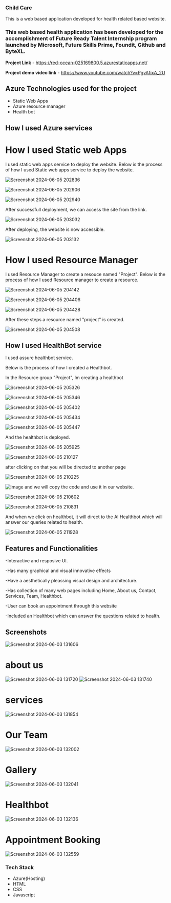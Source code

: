 ### Child Care

This is a web based application developed for health related based website.

### This web based health application has been developed for the accomplishment of Future Ready Talent Internship program launched by Microsoft, Future Skills Prime, Foundit, Github and ByteXL.

**Project Link** - https://red-ocean-025169800.5.azurestaticapps.net/

**Project demo video link** - https://www.youtube.com/watch?v=PgvAfixA_2U

## Azure Technologies used for the project

- Static Web Apps
- Azure resource manager
- Health bot

## How I used Azure services
# How I used Static web Apps

I used static web apps service to deploy the website.
Below is the process of how I used Static web apps service to deploy the website.


![Screenshot 2024-06-05 202836](https://github.com/KattaSrija/Childcare-Website/assets/161741828/6faef787-be1f-443b-ae43-976e6da19978)




![Screenshot 2024-06-05 202906](https://github.com/KattaSrija/Childcare-Website/assets/161741828/ca0d6acc-1a63-406f-95ae-8d6a4231f1c6)




![Screenshot 2024-06-05 202940](https://github.com/KattaSrija/Childcare-Website/assets/161741828/747201e3-cde6-40b1-bbe2-03427b503467)



After successfull deployment, we can access the site from the link.



![Screenshot 2024-06-05 203032](https://github.com/KattaSrija/Childcare-Website/assets/161741828/5e930f62-e982-45bc-afb8-a2de039fb107)


After deploying, the website is now accessible.


![Screenshot 2024-06-05 203132](https://github.com/KattaSrija/Childcare-Website/assets/161741828/8beebeb5-3d32-4974-b24e-b564a0c28deb)



# How I used Resource Manager

I used Resource Manager to create a resouce named "Project".
Below is the process of how I used Resource manager to create a resource.


![Screenshot 2024-06-05 204142](https://github.com/KattaSrija/Childcare-Website/assets/161741828/cda2d70a-8e67-4f7c-b27c-b9059b9e088c)


![Screenshot 2024-06-05 204406](https://github.com/KattaSrija/Childcare-Website/assets/161741828/8d7b6a65-f404-41fc-8582-a5a6d99104d5)


![Screenshot 2024-06-05 204428](https://github.com/KattaSrija/Childcare-Website/assets/161741828/60cdfd9c-6539-4dcd-bb9a-de4e60d5616f)


After these steps a resource named "project" is created.

![Screenshot 2024-06-05 204508](https://github.com/KattaSrija/Childcare-Website/assets/161741828/6bedd747-8ce1-4410-806c-9274c14df940)



## How I used HealthBot service

I used assure healthbot service.

Below is the process of how I created a Healthbot.


In the Resource group "Project", Im creating a healthbot

![Screenshot 2024-06-05 205326](https://github.com/KattaSrija/Childcare-Website/assets/161741828/5c9b5e1a-317c-4898-9aa6-e2894785675f)


![Screenshot 2024-06-05 205346](https://github.com/KattaSrija/Childcare-Website/assets/161741828/d3bc1d0b-52bc-46c2-9406-2b84835060c3)

![Screenshot 2024-06-05 205402](https://github.com/KattaSrija/Childcare-Website/assets/161741828/8238198a-38de-404a-8def-47cc1a875d8c)

![Screenshot 2024-06-05 205434](https://github.com/KattaSrija/Childcare-Website/assets/161741828/84abd003-eeee-4061-9e7e-a7adb4907fe8)

![Screenshot 2024-06-05 205447](https://github.com/KattaSrija/Childcare-Website/assets/161741828/4d86aca8-22bf-45b1-a449-1f305f75cf3a)

And the healthbot is deployed.

![Screenshot 2024-06-05 205925](https://github.com/KattaSrija/Childcare-Website/assets/161741828/6bca8a9f-b71c-4981-9032-8492fb01ba96)

![Screenshot 2024-06-05 210127](https://github.com/KattaSrija/Childcare-Website/assets/161741828/346edc9e-a35d-4ee9-91c7-7c50adfd2cf6)

after clicking on that you will be directed to another page


![Screenshot 2024-06-05 210225](https://github.com/KattaSrija/Childcare-Website/assets/161741828/bb926c0e-c464-47fd-bd5b-dc0ce9fe0549)


![image](https://github.com/KattaSrija/Childcare-Website/assets/161741828/170d71bf-4d36-4b4f-a91d-e950969acf8e)
and we will copy the code and use it in our website.

![Screenshot 2024-06-05 210602](https://github.com/KattaSrija/Childcare-Website/assets/161741828/92e7632c-4f98-482e-b2d9-5ed3ee2aea3e)

![Screenshot 2024-06-05 210831](https://github.com/KattaSrija/Childcare-Website/assets/161741828/21357dda-4da6-4cf9-9313-1ee995985703)

And when we click on healthbot, it will direct to the AI Healthbot which will answer our queries related to health.

![Screenshot 2024-06-05 211928](https://github.com/KattaSrija/Childcare-Website/assets/161741828/1532599f-af78-48e5-99df-fa13d367ac4f)













## Features and Functionalities

-Interactive and resposive UI.

-Has many graphical and visual innovative effects

-Have a aesthetically pleassing visual design and architecture.

-Has collection of many web pages including Home, About us, Contact, Services, Team, Healthbot.

-User can book an appointment through this website

-Included an Healthbot which can answer the questions related to health.


## Screenshots
![Screenshot 2024-06-03 131606](https://github.com/KattaSrija/Childcare-Website/assets/161741828/86992405-ef1f-41e2-8446-29fa3956105f)

# about us
![Screenshot 2024-06-03 131720](https://github.com/KattaSrija/Childcare-Website/assets/161741828/055ed3b7-4f25-40f7-8513-3d4820bf3703)
![Screenshot 2024-06-03 131740](https://github.com/KattaSrija/Childcare-Website/assets/161741828/48f45614-d229-4196-b61b-5b0a621261f5)

# services
![Screenshot 2024-06-03 131854](https://github.com/KattaSrija/Childcare-Website/assets/161741828/203261b2-eb51-4b93-8614-6a48f31b00d3)

# Our Team
![Screenshot 2024-06-03 132002](https://github.com/KattaSrija/Childcare-Website/assets/161741828/293609f7-ad68-48c2-b452-6c033718ab41)

# Gallery
![Screenshot 2024-06-03 132041](https://github.com/KattaSrija/Childcare-Website/assets/161741828/440cfda6-4c8d-4065-af3c-b8d667a30345)


# Healthbot
![Screenshot 2024-06-03 132136](https://github.com/KattaSrija/Childcare-Website/assets/161741828/721c3204-fdb6-4c2e-9b80-a4aee050d4fc)


# Appointment Booking
![Screenshot 2024-06-03 132559](https://github.com/KattaSrija/Childcare-Website/assets/161741828/dbd05d12-e644-492d-8b2d-854332b2a747)


### Tech Stack
- Azure(Hosting)
- HTML
- CSS
- Javascript

